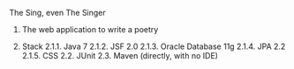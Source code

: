 The Sing, even The Singer

1. The web application to write a poetry

2. Stack
2.1.1. Java 7
2.1.2. JSF 2.0
2.1.3. Oracle Database 11g
2.1.4. JPA 2.2
2.1.5. CSS
2.2. JUnit
2.3. Maven (directly, with no IDE)
